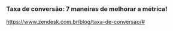 ### Taxa de conversão: 7 maneiras de melhorar a métrica!
https://www.zendesk.com.br/blog/taxa-de-conversao/#